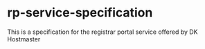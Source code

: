 # rp-service-specification
This is a specification for the registrar portal service offered by DK Hostmaster
